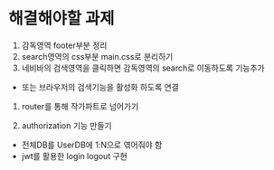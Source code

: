 # 해결해야할 과제

1. 감독영역 footer부분 정리
1. search영역의 css부분 main.css로 분리하기
1. 네비바의 검색영역을 클릭하면 감독영역의 search로 이동하도록 기능추가

- 또는 브라우저의 검색기능을 활성화 하도록 연결

1. router를 통해 작가파트로 넘어가기

1. authorization 기능 만들기

- 전체DB를 UserDB에 1:N으로 엮어줘야 함
- jwt를 활용한 login logout 구현
